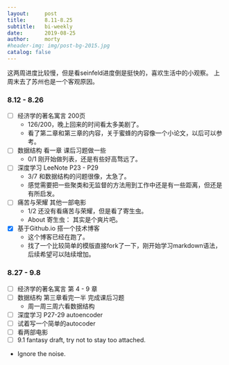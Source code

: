 ```yaml
---
layout:     post
title:      8.11-8.25
subtitle:   bi-weekly
date:       2019-08-25
author:     morty
#header-img: img/post-bg-2015.jpg
catalog: false
---
```


这两周进度比较慢，但是看seinfeld进度倒是挺快的，喜欢生活中的小观察。
上周末去了苏州也是一个客观原因。
### 8.12 - 8.26
- [ ] 经济学的著名寓言 200页
  + 126/200，晚上回来的时间看太多美剧了。
  + 看了第二章和第三章的内容，关于蜜蜂的内容像一个小论文，以后可以参考。
- [ ] 数据结构 看一章 课后习题做一些
  + 0/1 刚开始做列表，还是有些好高骛远了。
- [ ] 深度学习 LeeNote P23 - P29
  + 3/7 和数据结构的问题很像，太急了。
  + 感觉需要把一些聚类和无监督的方法用到工作中还是有一些距离，但还是有所启发。
- [ ] 痛苦与荣耀 其他一部电影
  + 1/2 还没有看痛苦与荣耀，但是看了寄生虫。
  + About 寄生虫： 其实是个爽片吧。
- [x] 基于Github.io 搭一个技术博客
  + 这个博客已经在跑了。
  + 找了一个比较简单的模版直接fork了一下，刚开始学习markdown语法，后续希望可以陆续增加。

### 8.27 - 9.8
* [ ] 经济学的著名寓言 第 4 - 9 章
* [ ] 数据结构 第三章看完一半 完成课后习题
  + 周一周三周六看数据结构
* [ ] 深度学习 P27-29 autoencoder 
* [ ] 试着写一个简单的autocoder
* [ ] 看两部电影
* [ ] 9.1 fantasy draft, try not to stay too attached. 

* Ignore the noise. 
